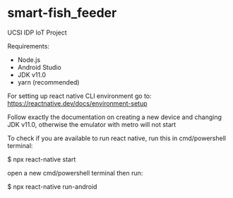 # smart-fish_feeder
UCSI IDP IoT Project

Requirements:
- Node.js
- Android Studio
- JDK v11.0
- yarn (recommended)

For setting up react native CLI environment go to:
https://reactnative.dev/docs/environment-setup

Follow exactly the documentation on creating a new device and changing JDK v11.0, otherwise the emulator with metro will not start

To check if you are available to run react native, run this in cmd/powershell terminal:

$ npx react-native start

open a new cmd/powershell terminal then run:

$ npx react-native run-android
